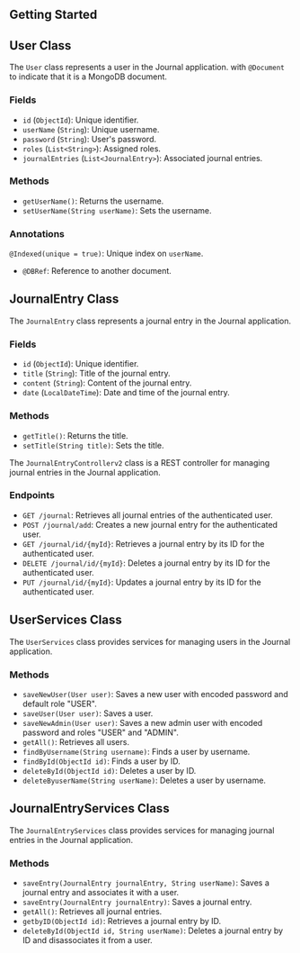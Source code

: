 ## Getting Started

## User Class

The `User` class represents a user in the Journal application. with `@Document` to indicate that it is a MongoDB document.

### Fields

- `id` (`ObjectId`): Unique identifier.
- `userName` (`String`): Unique username.
- `password` (`String`): User's password.
- `roles` (`List<String>`): Assigned roles.
- `journalEntries` (`List<JournalEntry>`): Associated journal entries.

### Methods

- `getUserName()`: Returns the username.
- `setUserName(String userName)`: Sets the username.

### Annotations
`@Indexed(unique = true)`: Unique index on `userName`.
- `@DBRef`: Reference to another document.


## JournalEntry Class

The `JournalEntry` class represents a journal entry in the Journal application.

### Fields

- `id` (`ObjectId`): Unique identifier.
- `title` (`String`): Title of the journal entry.
- `content` (`String`): Content of the journal entry.
- `date` (`LocalDateTime`): Date and time of the journal entry.

### Methods

- `getTitle()`: Returns the title.
- `setTitle(String title)`: Sets the title.

The `JournalEntryControllerv2` class is a REST controller for managing journal entries in the Journal application.

### Endpoints

- `GET /journal`: Retrieves all journal entries of the authenticated user.
- `POST /journal/add`: Creates a new journal entry for the authenticated user.
- `GET /journal/id/{myId}`: Retrieves a journal entry by its ID for the authenticated user.
- `DELETE /journal/id/{myId}`: Deletes a journal entry by its ID for the authenticated user.
- `PUT /journal/id/{myId}`: Updates a journal entry by its ID for the authenticated user.

## UserServices Class

The `UserServices` class provides services for managing users in the Journal application.

### Methods

- `saveNewUser(User user)`: Saves a new user with encoded password and default role "USER".
- `saveUser(User user)`: Saves a user.
- `saveNewAdmin(User user)`: Saves a new admin user with encoded password and roles "USER" and "ADMIN".
- `getAll()`: Retrieves all users.
- `findByUsername(String username)`: Finds a user by username.
- `findById(ObjectId id)`: Finds a user by ID.
- `deleteById(ObjectId id)`: Deletes a user by ID.
- `deleteByuserName(String userName)`: Deletes a user by username.



## JournalEntryServices Class

The `JournalEntryServices` class provides services for managing journal entries in the Journal application.

### Methods

- `saveEntry(JournalEntry journalEntry, String userName)`: Saves a journal entry and associates it with a user.
- `saveEntry(JournalEntry journalEntry)`: Saves a journal entry.
- `getAll()`: Retrieves all journal entries.
- `getbyID(ObjectId id)`: Retrieves a journal entry by ID.
- `deleteById(ObjectId id, String userName)`: Deletes a journal entry by ID and disassociates it from a user.









